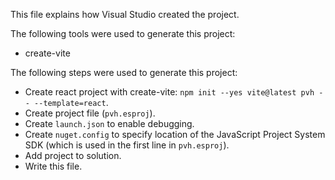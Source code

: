 This file explains how Visual Studio created the project.

The following tools were used to generate this project:
- create-vite

The following steps were used to generate this project:
- Create react project with create-vite: `npm init --yes vite@latest pvh -- --template=react`.
- Create project file (`pvh.esproj`).
- Create `launch.json` to enable debugging.
- Create `nuget.config` to specify location of the JavaScript Project System SDK (which is used in the first line in `pvh.esproj`).
- Add project to solution.
- Write this file.
